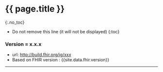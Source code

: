 # {{ page.title }}
{:.no_toc}
<!-- TOC  the css styling for this is \pages\assets\css\project.css under 'markdown-toc'-->
* Do not remove this line (it will not be displayed)
{:toc}


### Version = x.x.x
- url: <http://build.fhir.org/ig/xxx>
- Based on FHIR version : {{site.data.fhir.version}}

---

